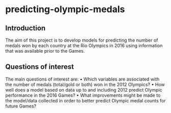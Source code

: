 # predicting-olympic-medals

## Introduction
The aim of this project is to develop models for predicting the number of medals won by each country at the Rio Olympics in 2016 using information that was available prior to the Games.

## Questions of interest 
The main questions of interest are: 
• Which variables are associated with the number of medals (total/gold or both) won in the 2012 Olympics? 
• How well does a model based on data up to and including 2012 predict Olympic performance in the 2016 Games? 
• What improvements might be made to the model/data collected in order to better predict Olympic medal counts for future Games?
